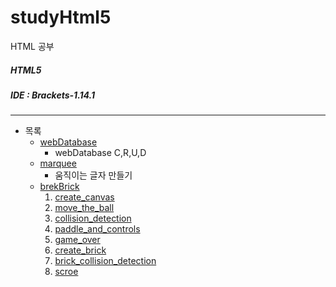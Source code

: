# studyHtml5
HTML 공부
##### HTML5
##### IDE : Brackets-1.14.1
---
- 목록
  - [webDatabase](https://leedokchidok19.github.io/studyHtml5/webDatabase.html)
    - webDatabase C,R,U,D
  - [marquee](https://leedokchidok19.github.io/studyHtml5/marquee.html)
    - 움직이는 글자 만들기
  - [brekBrick](brekBrick)
    1. [create_canvas](https://leedokchidok19.github.io/studyHtml5/breakBrick/1_create_canvas.html)
    1. [move_the_ball](https://leedokchidok19.github.io/studyHtml5/breakBrick/2_move_the_ball.html)
    1. [collision_detection](https://leedokchidok19.github.io/studyHtml5/breakBrick/3_collision_detection.html)
    1. [paddle_and_controls](https://leedokchidok19.github.io/studyHtml5/breakBrick/4_paddle_and_controls.html)
    1. [game_over](https://leedokchidok19.github.io/studyHtml5/breakBrick/5_game_over.html)
    1. [create_brick](https://leedokchidok19.github.io/studyHtml5/breakBrick/6_create_brick.html)
    1. [brick_collision_detection](https://leedokchidok19.github.io/studyHtml5/breakBrick/7_brick_collision_detection.html)
    1. [scroe](https://leedokchidok19.github.io/studyHtml5/breakBrick/8_scroe.html)
  

